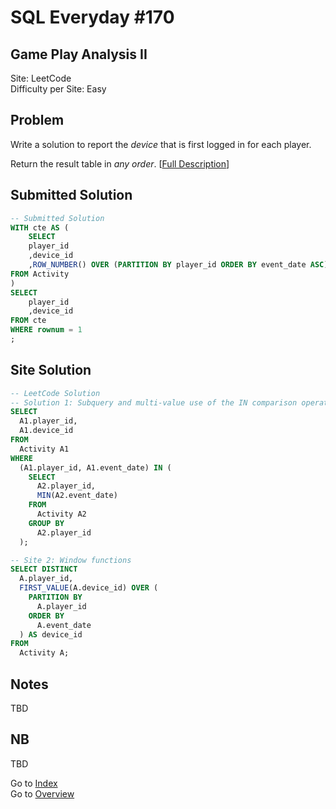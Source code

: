 # SQL Everyday \#170

## Game Play Analysis II

Site: LeetCode\
Difficulty per Site: Easy

## Problem

Write a solution to report the *device* that is first logged in for each player.

Return the result table in *any order*. [[Full Description](https://leetcode.com/problems/game-play-analysis-ii/description/)]

## Submitted Solution

```sql
-- Submitted Solution
WITH cte AS (
    SELECT
    player_id
    ,device_id
    ,ROW_NUMBER() OVER (PARTITION BY player_id ORDER BY event_date ASC) AS rownum
FROM Activity
)
SELECT
    player_id
    ,device_id
FROM cte
WHERE rownum = 1
;
```

## Site Solution

```sql
-- LeetCode Solution 
-- Solution 1: Subquery and multi-value use of the IN comparison operator
SELECT
  A1.player_id,
  A1.device_id
FROM
  Activity A1
WHERE
  (A1.player_id, A1.event_date) IN (
    SELECT
      A2.player_id,
      MIN(A2.event_date)
    FROM
      Activity A2
    GROUP BY
      A2.player_id
  );

-- Site 2: Window functions
SELECT DISTINCT
  A.player_id,
  FIRST_VALUE(A.device_id) OVER (
    PARTITION BY
      A.player_id
    ORDER BY
      A.event_date
  ) AS device_id
FROM
  Activity A;
```

## Notes

TBD

## NB

TBD

Go to [Index](../?tab=readme-ov-file#index)\
Go to [Overview](../?tab=readme-ov-file)
